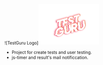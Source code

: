![TestGuru Logo]<img src="/test-guru/public/test_logo.png" width="40%">
* Project for create tests and user testing.
* js-timer and result's mail notificcation.
